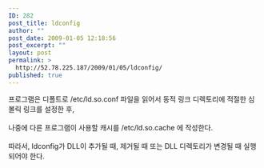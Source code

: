 ```yaml
---
ID: 282
post_title: ldconfig
author: ""
post_date: 2009-01-05 12:18:56
post_excerpt: ""
layout: post
permalink: >
  http://52.78.225.187/2009/01/05/ldconfig/
published: true
---
```

프로그램은 디폴트로 /etc/ld.so.conf 파일을 읽어서 동적 링크 디렉토리에 적절한 심볼릭 링크를 설정한 후,<BR><BR>나중에 다른 프로그램이 사용할 캐시를 /etc/ld.so.cache 에 작성한다.<BR><BR>따라서, ldconfig가 DLL이 추가될 때, 제거될 때 또는 DLL 디렉토리가 변경될 때 실행되어야 한다.